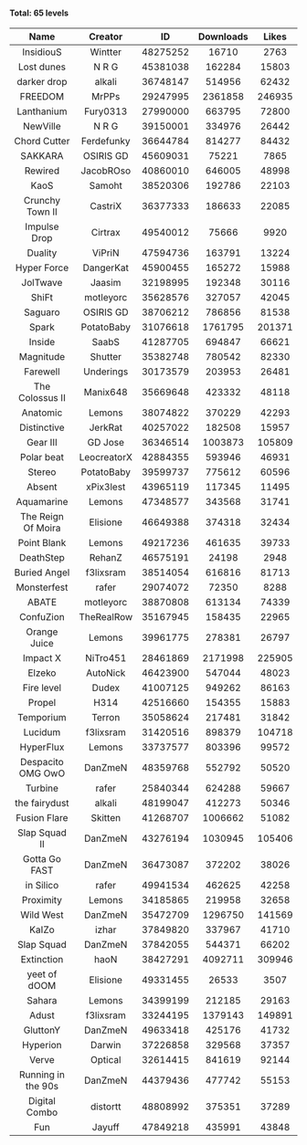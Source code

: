#### Total: 65 levels

| Name | Creator | ID | Downloads | Likes |
|:---:|:---:|:---:|:---:|:---:|
| InsidiouS | Wintter | 48275252 | 16710 | 2763
| Lost dunes | N R G | 45381038 | 162284 | 15803
| darker drop | alkali | 36748147 | 514956 | 62432
| FREEDOM | MrPPs | 29247995 | 2361858 | 246935
| Lanthanium | Fury0313 | 27990000 | 663795 | 72800
| NewVille | N R G | 39150001 | 334976 | 26442
| Chord Cutter | Ferdefunky | 36644784 | 814277 | 84432
| SAKKARA | OSIRIS GD | 45609031 | 75221 | 7865
| Rewired | JacobROso | 40860010 | 646005 | 48998
| KaoS | Samoht | 38520306 | 192786 | 22103
| Crunchy Town II | CastriX | 36377333 | 186633 | 22085
| Impulse Drop  | Cirtrax | 49540012 | 75666 | 9920
| Duality | ViPriN | 47594736 | 163791 | 13224
| Hyper Force | DangerKat | 45900455 | 165272 | 15988
| JolTwave | Jaasim | 32198995 | 192348 | 30116
| ShiFt | motleyorc | 35628576 | 327057 | 42045
| Saguaro | OSIRIS GD | 38706212 | 786856 | 81538
| Spark | PotatoBaby | 31076618 | 1761795 | 201371
| Inside | SaabS | 41287705 | 694847 | 66621
| Magnitude | Shutter | 35382748 | 780542 | 82330
| Farewell | Underings | 30173579 | 203953 | 26481
| The Colossus II | Manix648 | 35669648 | 423332 | 48118
| Anatomic | Lemons | 38074822 | 370229 | 42293
| Distinctive | JerkRat | 40257022 | 182508 | 15957
| Gear III | GD Jose | 36346514 | 1003873 | 105809
| Polar beat | LeocreatorX | 42884355 | 593946 | 46931
| Stereo | PotatoBaby | 39599737 | 775612 | 60596
| Absent | xPix3lest | 43965119 | 117345 | 11495
| Aquamarine | Lemons | 47348577 | 343568 | 31741
| The Reign Of Moira | Elisione | 46649388 | 374318 | 32434
| Point Blank | Lemons | 49217236 | 461635 | 39733
| DeathStep | RehanZ | 46575191 | 24198 | 2948
| Buried Angel | f3lixsram | 38514054 | 616816 | 81713
| Monsterfest | rafer | 29074072 | 72350 | 8288
| ABATE | motleyorc | 38870808 | 613134 | 74339
| ConfuZion | TheRealRow | 35167945 | 158435 | 22965
| Orange Juice | Lemons | 39961775 | 278381 | 26797
| Impact X | NiTro451 | 28461869 | 2171998 | 225905
| Elzeko | AutoNick | 46423900 | 547044 | 48023
| Fire level | Dudex | 41007125 | 949262 | 86163
| Propel | H314 | 42516660 | 154355 | 15883
| Temporium | Terron | 35058624 | 217481 | 31842
| Lucidum | f3lixsram | 31420516 | 898379 | 104718
| HyperFlux | Lemons | 33737577 | 803396 | 99572
| Despacito OMG OwO | DanZmeN | 48359768 | 552792 | 50520
| Turbine | rafer | 25840344 | 624288 | 59667
| the fairydust | alkali | 48199047 | 412273 | 50346
| Fusion Flare | Skitten | 41268707 | 1006662 | 51082
| Slap Squad II | DanZmeN | 43276194 | 1030945 | 105406
| Gotta Go FAST | DanZmeN | 36473087 | 372202 | 38026
| in Silico | rafer | 49941534 | 462625 | 42258
| Proximity | Lemons | 34185865 | 219958 | 32658
| Wild West | DanZmeN | 35472709 | 1296750 | 141569
| KaIZo | izhar | 37849820 | 337967 | 41710
| Slap Squad | DanZmeN | 37842055 | 544371 | 66202
| Extinction | haoN | 38427291 | 4092711 | 309946
| yeet of dOOM | Elisione | 49331455 | 26533 | 3507
| Sahara | Lemons | 34399199 | 212185 | 29163
| Adust | f3lixsram | 33244195 | 1379143 | 149891
| GluttonY | DanZmeN | 49633418 | 425176 | 41732
| Hyperion | Darwin | 37226858 | 329568 | 37357
| Verve | Optical | 32614415 | 841619 | 92144
| Running in the 90s | DanZmeN | 44379436 | 477742 | 55153
| Digital Combo | distortt | 48808992 | 375351 | 37289
| Fun | Jayuff | 47849218 | 435991 | 43848
